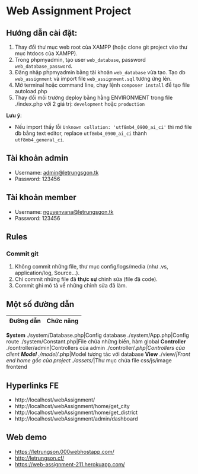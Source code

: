 # Web Assignment Project
## Hướng dẫn cài đặt:
1. Thay đổi thư mục web root của XAMPP (hoặc clone git project vào thư mục htdocs của XAMPP).
2. Trong phpmyadmin, tạo user `web_database`, password `web_database_password`.
3. Đăng nhập phpmyadmin bằng tài khoản `web_database` vừa tạo. Tạo db `web_assignment` và import file `web_assignment.sql` tương ứng lên.
4. Mở terminal hoặc command line, chạy lệnh `composer install` để tạo file autoload.php
5. Thay đổi môi trường deploy bằng hằng ENVIRONMENT trong file ./index.php với 2 giá trị: `development` hoặc `production`

**Lưu ý**: 
- Nếu import thấy lỗi `Unknown collation: 'utf8mb4_0900_ai_ci'` thì mở file db bằng text editor, replace `utf8mb4_0900_ai_ci` thành `utf8mb4_general_ci`.

## Tài khoản admin
- Username: admin@letrungsgon.tk
- Password: 123456

## Tài khoản member
- Username: nguyenvana@letrungsgon.tk
- Password: 123456

## Rules
### Commit git
1. Không commit những file, thư mục config/logs/media (như .vs, application/log, Source...).
2. Chỉ commit những file đã **thực sự** chỉnh sửa (file đã code).
3. Commit ghi mô tả về những chỉnh sửa đã làm.

## Một số đường dẫn
Đường dẫn|Chức năng
---|---
**System**
./system/Database.php|Config database
./system/App.php|Config route
./system/Constant.php|File chứa những biến, hàm global
**Controller**
./controller/admin|Controllers của admin
./controller/*.php|Controllers của client
**Model**
./model/*.php|Model tương tác với database
**View**
./view/*|Front end home gốc của project
./assets/*|Thư mục chứa file css/js/image frontend

## Hyperlinks FE
* http://localhost/webAssignment/
* http://localhost/webAssignment/home/get_city
* http://localhost/webAssignment/home/get_district
* http://localhost/webAssignment/admin/dashboard

## Web demo
* https://letrungson.000webhostapp.com/
* http://letrungson.cf/
* https://web-assignment-211.herokuapp.com/